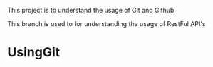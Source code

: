 This project is to understand the usage of Git and Github

This branch is used to for understanding the usage of RestFul API's

# UsingGit

